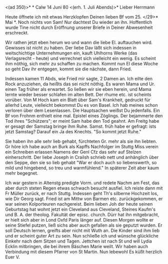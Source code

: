 <(ad 350)>* <Montag>* Calw 14 Juni 80
 <(erh. 1. Juli Abends)>*
Lieber Herrmann

Heute öffnete ich mit etwas Herzklopfen Deinen lieben Bf vom 25. </29>* Mai <ab Annarbor>*. Noch nichts von Sam! Nur dachtest Du wieder an ihn. Hoffentlich wurde Tine nicht durch Eröffnung unserer Briefe in Deiner Abwesenheit erschreckt.

Wir rathen jetzt eben herum wo und wann die liebe El. auftauchen wird. Gewisses ist nicht zu haben. Der liebe Dav läßt sich indessen in weitschichtige Unternehmungen ein, kauft Uhlhorns Werke (das Verlagsrecht - heute) und verrechnet sich vielleicht ein wenig. Es scheint ihm nöthig, sich mehr zu schaffen zu machen. Kommt nun El diese Woche so geht Dav ihr entgegen, kommt sie die nächste, dann Fried.

Indessen kamen 11 Abds, wie Fried mir sagte, 2 Damen an. Ich eilte den Rock anzuziehen, da heißts das sei nicht nöthig. Es waren Mama und Ur. einen Tag früher als erwartet. So ließen wir sie eben herein, und Mama lernte wieder besser schlafen im alten Bett. Der rhume etc. ist scheints vorüber. Von M Hoch kam ein Blatt über Sam's Krankheit, gedruckt für allerhd Leute, vielleicht bekommst Du es von Basel. Ich hab meines schon verloren über dem Lesenlassen. Die Hauptsachen weißst Du jedenfalls. Ein Bf von Frohnm enthielt eine mal. Epistel eines Zöglings. Der bejammerte den Tod ihres "Schützers"; er meint Sam habe den Tod geahnt. Am Freitg habe er gesagt der Samstag bringe ihm Ruhe. Samst. früh habe er gefragt: ists jetzt Samstag? Darauf ein Ja des Knechts. "So kommt jetzt Ruhe."

Sie haben ihn alle sehr lieb gehabt, fürchteten Gr. mehr als sie ihn liebten. Gr höre ich habe auch an Burk als Kapffs Nachfolger im Stuttg Miss.verein ein Schreiben erlassen Namens der Genl Cfz das sehr auf Stelzen einherschritt. Der liebe Joseph in Crailsh schrieb nett und anhänglich über den Seppe, den sie so lieb gehabt "War er doch auch so liebenswerth, so mild und hingebend, so treu und warmfühlend." In späterer Zeit aber kaum mehr begegnet.

Ich war gestern in Altenstg predigte Vorm. und redete Nachm am Fest, das aber durch steten Regen etwas schwach besucht ausfiel. Ich reiste dann mit Fr Müller zurück, er nach Stuttg. Indessen geht Th's silberne Hochzeit los, wie Dir Georg sagt. Fried ist am Mittw von Barmen etc. zurückgekommen, er war seinen Kolporteuren nachgereist. Beim lieben Joh der heute seinen Geburtstag hat wohnt jetzt ein Cleveland aus Cleveland, Steines Kaufm's und B. A. der theolog. Fakultät der episc. church. Dürr hat ihn mitgebracht, er hielt sich aber in Lond Oxfd Paris länger auf. Diesen Morgen wollte er seine Stiefel putzen, ließ sichs aber auch gefallen als sie geputzt wurden. Er soll Deutsch lernen, greifts aber nicht mit Wuth an. Die Kinder sind ihm lieb und er scheint guter Art zu sein. Nun schließe ich und wünsche glückliche Einkehr nach dem Sitzen und Tagen. Jettchen ist nach St und will Lydia Ecklin mitbringen, die bei ihrem Bäschen Marie weilt. Wir haben auch Verbindung mit diesem Pfarrer von St Martin. Nun lebewohl Es küßt herzlich  Euer V.
